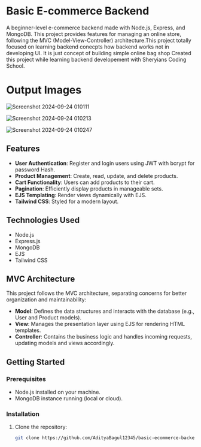 # Basic E-commerce Backend
A beginner-level e-commerce backend made with Node.js, Express, and MongoDB. This project provides features for managing an online store, following the MVC (Model-View-Controller) architecture.This project totally focused on learning backend conecpts how backend works not in developing UI. It is just concept of building simple online bag shop Created this project while learning backend developement with Sheryians Coding School.

# Output Images
![Screenshot 2024-09-24 010111](https://github.com/user-attachments/assets/384eddb2-e055-4cf4-9824-3d256cb745a6)

![Screenshot 2024-09-24 010213](https://github.com/user-attachments/assets/07886a0c-2dd2-4738-a27c-55b85e450789)

![Screenshot 2024-09-24 010247](https://github.com/user-attachments/assets/14c3d983-f261-40d7-b0c7-9161813ea326)

## Features
- **User Authentication**: Register and login users using JWT with bcrypt for password Hash.
- **Product Management**: Create, read, update, and delete products.
- **Cart Functionality**: Users can add products to their cart.
- **Pagination**: Efficiently display products in manageable sets.
- **EJS Templating**: Render views dynamically with EJS.
- **Tailwind CSS**: Styled for a modern layout.

## Technologies Used
- Node.js
- Express.js
- MongoDB
- EJS
- Tailwind CSS

## MVC Architecture
This project follows the MVC architecture, separating concerns for better organization and maintainability:
- **Model**: Defines the data structures and interacts with the database (e.g., User and Product models).
- **View**: Manages the presentation layer using EJS for rendering HTML templates.
- **Controller**: Contains the business logic and handles incoming requests, updating models and views accordingly.

## Getting Started

### Prerequisites
- Node.js installed on your machine.
- MongoDB instance running (local or cloud).

### Installation
1. Clone the repository:
   ```bash
   git clone https://github.com/AdityaBagul12345/basic-ecommerce-backend.git
